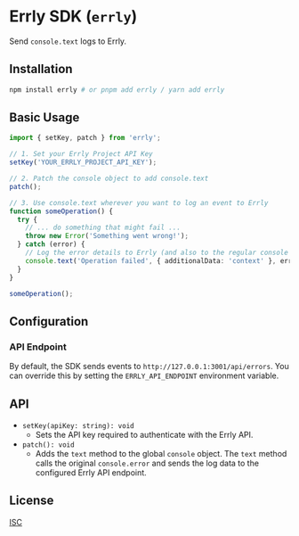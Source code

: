 # Errly SDK (`errly`)

Send `console.text` logs to Errly.

## Installation

```bash
npm install errly # or pnpm add errly / yarn add errly
```

## Basic Usage

```typescript
import { setKey, patch } from 'errly';

// 1. Set your Errly Project API Key
setKey('YOUR_ERRLY_PROJECT_API_KEY');

// 2. Patch the console object to add console.text
patch();

// 3. Use console.text wherever you want to log an event to Errly
function someOperation() {
  try {
    // ... do something that might fail ...
    throw new Error('Something went wrong!');
  } catch (error) {
    // Log the error details to Errly (and also to the regular console via console.error)
    console.text('Operation failed', { additionalData: 'context' }, error);
  }
}

someOperation();
```

## Configuration

### API Endpoint

By default, the SDK sends events to `http://127.0.0.1:3001/api/errors`. You can override this by setting the `ERRLY_API_ENDPOINT` environment variable.

## API

*   `setKey(apiKey: string): void`
    *   Sets the API key required to authenticate with the Errly API.
*   `patch(): void`
    *   Adds the `text` method to the global `console` object. The `text` method calls the original `console.error` and sends the log data to the configured Errly API endpoint.

## License

[ISC](LICENSE) 